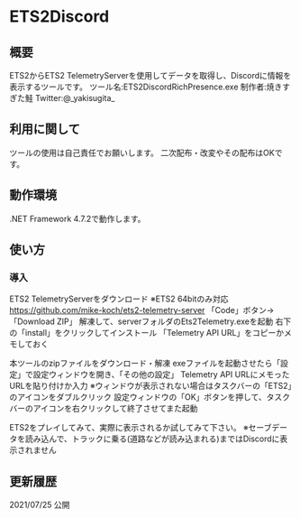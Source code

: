 # ETS2Discord
## 概要
ETS2からETS2 TelemetryServerを使用してデータを取得し、Discordに情報を表示するツールです。
ツール名:ETS2DiscordRichPresence.exe
制作者:焼きすぎた鮭 Twitter:@\_yakisugita_

## 利用に関して
ツールの使用は自己責任でお願いします。
二次配布・改変やその配布はOKです。

## 動作環境
.NET Framework 4.7.2で動作します。

## 使い方
### 導入
ETS2 TelemetryServerをダウンロード ※ETS2 64bitのみ対応
https://github.com/mike-koch/ets2-telemetry-server
「Code」ボタン->「Download ZIP」
解凍して、serverフォルダのEts2Telemetry.exeを起動
右下の「install」をクリックしてインストール
「Telemetry API URL」をコピーかメモしておく

本ツールのzipファイルをダウンロード・解凍
exeファイルを起動させたら「設定」で設定ウィンドウを開き、「その他の設定」 Telemetry API URLにメモったURLを貼り付けか入力
※ウィンドウが表示されない場合はタスクバーの「ETS2」のアイコンをダブルクリック
設定ウィンドウの「OK」ボタンを押して、タスクバーのアイコンを右クリックして終了させてまた起動

ETS2をプレイしてみて、実際に表示されるか試してみて下さい。
※セーブデータを読み込んで、トラックに乗る(道路などが読み込まれる)まではDiscordに表示されません

## 更新履歴
2021/07/25
公開
